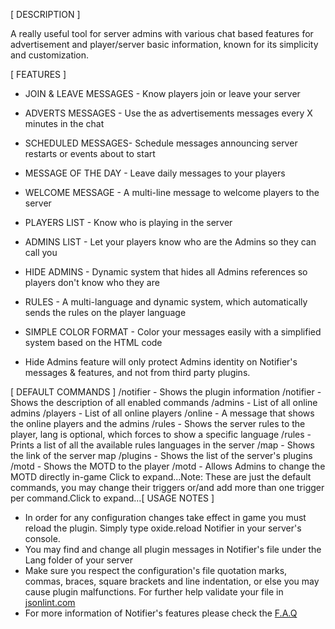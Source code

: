 [ DESCRIPTION ]

A really useful tool for server admins with various chat based features for advertisement and player/server basic information, known for its simplicity and customization.

[ FEATURES ]


* JOIN & LEAVE MESSAGES - Know players join or leave your server
* ADVERTS MESSAGES - Use the as advertisements messages every X minutes in the chat
* SCHEDULED MESSAGES- Schedule messages announcing server restarts or events about to start
* MESSAGE OF THE DAY - Leave daily messages to your players
* WELCOME MESSAGE - A multi-line message to welcome players to the server
* PLAYERS LIST - Know who is playing in the server
* ADMINS LIST - Let your players know who are the Admins so they can call you
* HIDE ADMINS - Dynamic system that hides all Admins references so players don't know who they are
* RULES - A multi-language and dynamic system, which automatically sends the rules on the player language
* SIMPLE COLOR FORMAT - Color your messages easily with a simplified system based on the HTML code

* Hide Admins feature will only protect Admins identity on Notifier's messages & features, and not from third party plugins.

[ DEFAULT COMMANDS ]
/notifier - Shows the plugin information
/notifier <help> - Shows the description of all enabled commands
/admins - List of all online admins
/players - List of all online players
/online - A message that shows the online players and the admins
/rules <lang> - Shows the server rules to the player, lang is optional, which forces to show a specific language
/rules <list> - Prints a list of all the available rules languages in the server
/map - Shows the link of the server map
/plugins - Shows the list of the server's plugins
/motd - Shows the MOTD to the player
/motd <message> - Allows Admins to change the MOTD directly in-game
Click to expand...Note: These are just the default commands, you may change their triggers or/and add more than one trigger per command.Click to expand...[ USAGE NOTES ]


* In order for any configuration changes take effect in game you must reload the plugin. Simply type oxide.reload Notifier in your server's console.
* You may find and change all plugin messages in Notifier's file under the Lang folder of your server
* Make sure you respect the configuration's file quotation marks, commas, braces, square brackets and line indentation, or else you may cause plugin malfunctions. For further help validate your file in [jsonlint.com](http://jsonlint.com)
* For more information of Notifier's features please check the [F.A.Q](http://oxidemod.org/plugins/notifier.797/field?field=faq)